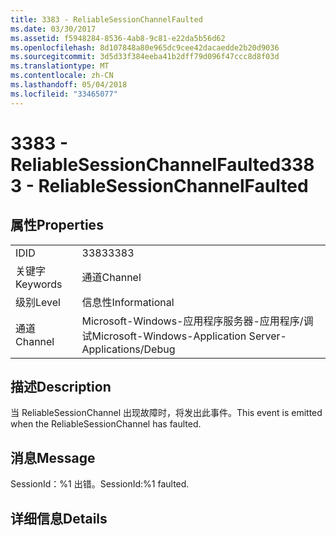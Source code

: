 ```yaml
---
title: 3383 - ReliableSessionChannelFaulted
ms.date: 03/30/2017
ms.assetid: f5948284-8536-4ab8-9c81-e22da5b56d62
ms.openlocfilehash: 8d107848a80e965dc9cee42dacaedde2b20d9036
ms.sourcegitcommit: 3d5d33f384eeba41b2dff79d096f47ccc8d8f03d
ms.translationtype: MT
ms.contentlocale: zh-CN
ms.lasthandoff: 05/04/2018
ms.locfileid: "33465077"
---
```

# <a name="3383---reliablesessionchannelfaulted"></a><span data-ttu-id="2c9f2-102">3383 - ReliableSessionChannelFaulted</span><span class="sxs-lookup"><span data-stu-id="2c9f2-102">3383 - ReliableSessionChannelFaulted</span></span>
## <a name="properties"></a><span data-ttu-id="2c9f2-103">属性</span><span class="sxs-lookup"><span data-stu-id="2c9f2-103">Properties</span></span>  
  
|||  
|-|-|  
|<span data-ttu-id="2c9f2-104">ID</span><span class="sxs-lookup"><span data-stu-id="2c9f2-104">ID</span></span>|<span data-ttu-id="2c9f2-105">3383</span><span class="sxs-lookup"><span data-stu-id="2c9f2-105">3383</span></span>|  
|<span data-ttu-id="2c9f2-106">关键字</span><span class="sxs-lookup"><span data-stu-id="2c9f2-106">Keywords</span></span>|<span data-ttu-id="2c9f2-107">通道</span><span class="sxs-lookup"><span data-stu-id="2c9f2-107">Channel</span></span>|  
|<span data-ttu-id="2c9f2-108">级别</span><span class="sxs-lookup"><span data-stu-id="2c9f2-108">Level</span></span>|<span data-ttu-id="2c9f2-109">信息性</span><span class="sxs-lookup"><span data-stu-id="2c9f2-109">Informational</span></span>|  
|<span data-ttu-id="2c9f2-110">通道</span><span class="sxs-lookup"><span data-stu-id="2c9f2-110">Channel</span></span>|<span data-ttu-id="2c9f2-111">Microsoft-Windows-应用程序服务器-应用程序/调试</span><span class="sxs-lookup"><span data-stu-id="2c9f2-111">Microsoft-Windows-Application Server-Applications/Debug</span></span>|  
  
## <a name="description"></a><span data-ttu-id="2c9f2-112">描述</span><span class="sxs-lookup"><span data-stu-id="2c9f2-112">Description</span></span>  
 <span data-ttu-id="2c9f2-113">当 ReliableSessionChannel 出现故障时，将发出此事件。</span><span class="sxs-lookup"><span data-stu-id="2c9f2-113">This event is emitted when the ReliableSessionChannel has faulted.</span></span>  
  
## <a name="message"></a><span data-ttu-id="2c9f2-114">消息</span><span class="sxs-lookup"><span data-stu-id="2c9f2-114">Message</span></span>  
 <span data-ttu-id="2c9f2-115">SessionId：%1 出错。</span><span class="sxs-lookup"><span data-stu-id="2c9f2-115">SessionId:%1 faulted.</span></span>  
  
## <a name="details"></a><span data-ttu-id="2c9f2-116">详细信息</span><span class="sxs-lookup"><span data-stu-id="2c9f2-116">Details</span></span>
